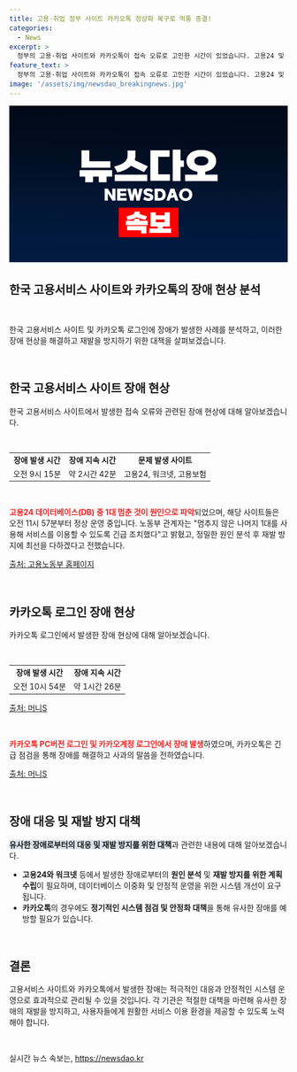```yaml
---
title: 고용·취업 정부 사이트 카카오톡 정상화 복구로 먹통 종결!
categories:
  - News
excerpt: >
  정부의 고용·취업 사이트와 카카오톡이 접속 오류로 고민한 시간이 있었습니다. 고용24 및 워크넷 등 사이트는 오전 9시 15분부터 2시간 넘게 접속 불가 현상을 겪었고, 고용24의 데이터베이스(DB) 1대가 멈춤으로 발생했으며, 노동부는 원인 분석 후 재발 방지에 최선을 다하고 있다고 밝혔습니다. 또한, 카카오톡 역시 오전 10시 54분부터 1시간 넘게 일부 서비스에 장애가 발생했지만, 긴급 점검을 통해 정상화됐으며 불편을 겪은 모든 분들께 사과의 말씀을 전했습니다.
feature_text: >
  정부의 고용·취업 사이트와 카카오톡이 접속 오류로 고민한 시간이 있었습니다. 고용24 및 워크넷 등 사이트는 오전 9시 15분부터 2시간 넘게 접속 불가 현상을 겪었고, 고용24의 데이터베이스(DB) 1대가 멈춤으로 발생했으며, 노동부는 원인 분석 후 재발 방지에 최선을 다하고 있다고 밝혔습니다. 또한, 카카오톡 역시 오전 10시 54분부터 1시간 넘게 일부 서비스에 장애가 발생했지만, 긴급 점검을 통해 정상화됐으며 불편을 겪은 모든 분들께 사과의 말씀을 전했습니다.
image: '/assets/img/newsdao_breakingnews.jpg'
---
```


<p><img src="/assets/img/newsdao_breakingnews.jpg" alt="implanttips 속보" /></p>

<h2>한국 고용서비스 사이트와 카카오톡의 장애 현상 분석</h2>

<p data-ke-size="size16">&nbsp;</p>

<p>한국 고용서비스 사이트 및 카카오톡 로그인에 장애가 발생한 사례를 분석하고, 이러한 장애 현상을 해결하고 재발을 방지하기 위한 대책을 살펴보겠습니다.</p>

<p data-ke-size="size16">&nbsp;</p>

<h2 data-ke-size="size26">한국 고용서비스 사이트 장애 현상</h2>

<p data-ke-size="size16">한국 고용서비스 사이트에서 발생한 접속 오류와 관련된 장애 현상에 대해 알아보겠습니다.</p>

<p data-ke-size="size16">&nbsp;</p>

<table>
<tbody>
<tr>
<td style="text-align: center; height: 17px;"><b>장애 발생 시간</b></td>
<td style="text-align: center; height: 17px;"><b>장애 지속 시간</b></td>
<td style="text-align: center; height: 17px;"><b>문제 발생 사이트</b></td>
</tr>
<tr>
<td style="text-align: center; height: 17px;">오전 9시 15분</td>
<td style="text-align: center; height: 17px;">약 2시간 42분</td>
<td style="text-align: center; height: 17px;">고용24, 워크넷, 고용보험</td>
</tr>
</tbody>
</table>

<p data-ke-size="size16">&nbsp;</p>

<p><b><span style="color: #ee2323;">고용24 데이터베이스(DB) 중 1대 멈춘 것이 원인으로 파악</span></b>되었으며, 해당 사이트들은 오전 11시 57분부터 정상 운영 중입니다. 노동부 관계자는 "멈추지 않은 나머지 1대를 사용해 서비스를 이용할 수 있도록 긴급 조치했다"고 밝혔고, 정밀한 원인 분석 후 재발 방지에 최선을 다하겠다고 전했습니다.</p>

<p><a href="https://https://www.korea.kr/news/newsNewsView.do?newsId=156449267" target="_blank">출처: 고용노동부 홈페이지</a></p>

<p data-ke-size="size16">&nbsp;</p>

<h2 data-ke-size="size26">카카오톡 로그인 장애 현상</h2>

<p data-ke-size="size16">카카오톡 로그인에서 발생한 장애 현상에 대해 알아보겠습니다.</p>

<p data-ke-size="size16">&nbsp;</p>

<table>
<tbody>
<tr>
<td style="text-align: center; height: 17px;"><b>장애 발생 시간</b></td>
<td style="text-align: center; height: 17px;"><b>장애 지속 시간</b></td>
</tr>
<tr>
<td style="text-align: center; height: 17px;">오전 10시 54분</td>
<td style="text-align: center; height: 17px;">약 1시간 26분</td>
</tr>
</tbody>
</table>

<p><a href="https://media.daum.net/digital/view.html?cateid=1033&newsid=20211218123901812&p=newsis" target="_blank">출처:  머니S</a></p>

<p data-ke-size="size16">&nbsp;</p>

<p><b><span style="color: #ee2323;">카카오톡 PC버전 로그인 및 카카오계정 로그인에서 장애 발생</span></b>하였으며, 카카오톡은 긴급 점검을 통해 장애를 해결하고 사과의 말씀을 전하였습니다.</p>

<p><a href="https://media.daum.net/digital/view.html?cateid=1033&newsid=20211218123901812&p=newsis" target="_blank">출처:  머니S</a></p>

<p data-ke-size="size16">&nbsp;</p>

<h2 data-ke-size="size26">장애 대응 및 재발 방지 대책</h2>

<p data-ke-size="size16"><b><span style="background-color: #21538527;">유사한 장애로부터의 대응 및 재발 방지를 위한 대책</span></b>과 관련한 내용에 대해 알아보겠습니다.</p>

<ul>
<li><b>고용24와 워크넷</b> 등에서 발생한 장애로부터의 <b>원인 분석</b> 및 <b>재발 방지를 위한 계획 수립</b>이 필요하며, 데이터베이스 이중화 및 안정적 운영을 위한 시스템 개선이 요구됩니다.</li>
<li><b>카카오톡</b>의 경우에도 <b>정기적인 시스템 점검 및 안정화 대책</b>을 통해 유사한 장애를 예방할 필요가 있습니다.</li>
</ul>

<p data-ke-size="size16">&nbsp;</p>

<h2 data-ke-size="size26">결론</h2>

<p data-ke-size="size16">고용서비스 사이트와 카카오톡에서 발생한 장애는 적극적인 대응과 안정적인 시스템 운영으로 효과적으로 관리될 수 있을 것입니다. 각 기관은 적절한 대책을 마련해 유사한 장애의 재발을 방지하고, 사용자들에게 원활한 서비스 이용 환경을 제공할 수 있도록 노력해야 합니다.</p>

<p data-ke-size="size16">&nbsp;</p>

<p data-ke-size="size16"></p>
실시간 뉴스 속보는, <a href="https://newsdao.kr" rel="dofollow">https://newsdao.kr</a>


